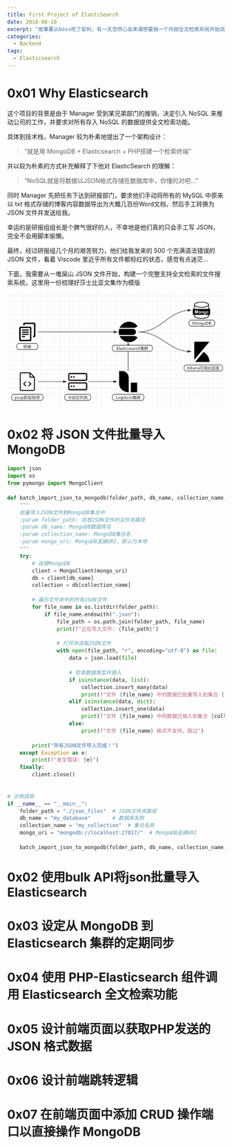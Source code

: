 ```yaml
---
title: First Project of ElastiSearch
date: 2018-08-10
excerpt: "故事要从boss吃了安利，有一天忽然心血来潮想要搞一个内部全文检索系统开始说起..."
categories:
  - Backend
tags:
  - Elasticsearch
---
```




# 0x01 Why Elasticsearch

这个项目的背景是由于 Manager 受到某兄弟部门的推销，决定引入 NoSQL 来推动公司的工作，并要求对所有存入 NoSQL 的数据提供全文检索功能。

具体到技术栈，Manager 较为朴素地提出了一个架构设计：

> ”就是用 MongoDB + Elasticsearch + PHP搭建一个检索终端”

并以较为朴素的方式补充解释了下他对 ElasticSearch 的理解：

> “NoSQL就是将数据以JSON格式存储在数据库中，你懂的对吧...”

同时 Manager 先把任务下达到研报部门，要求他们手动将所有的 MySQL 中原来以 txt 格式存储的博客内容数据导出为大概几百份Word文档，然后手工转换为 JSON 文件并发送给我。

幸运的是研报组组长是个脾气很好的人，不幸地是他们真的只会手工写 JSON，完全不会用脚本偷懒。

最终，经过研报组几个月的艰苦努力，他们给我发来的 500 个充满语法错误的 JSON 文件，看着 Viscode 里近乎所有文件都标红的状态，感觉有点迷茫...

下面，我需要从一堆屎山 JSON 文件开始，构建一个完整支持全文检索的文件搜索系统，这里用一份梳理好莎士比亚文集作为模版

![Architecture](\images\20180810\architecture.png)

# 0x02 将 JSON 文件批量导入 MongoDB

```python
import json
import os
from pymongo import MongoClient

def batch_import_json_to_mongodb(folder_path, db_name, collection_name, mongo_uri="mongodb://localhost:27017/"):
    """
    批量导入JSON文件到MongoDB集合中
    :param folder_path: 存放JSON文件的文件夹路径
    :param db_name: MongoDB数据库名
    :param collection_name: MongoDB集合名
    :param mongo_uri: MongoDB连接URI，默认为本地
    """
    try:
        # 连接MongoDB
        client = MongoClient(mongo_uri)
        db = client[db_name]
        collection = db[collection_name]

        # 遍历文件夹中的所有JSON文件
        for file_name in os.listdir(folder_path):
            if file_name.endswith(".json"):
                file_path = os.path.join(folder_path, file_name)
                print(f"正在导入文件: {file_path}")

                # 打开并读取JSON文件
                with open(file_path, "r", encoding="utf-8") as file:
                    data = json.load(file)

                    # 检查数据类型并插入
                    if isinstance(data, list):
                        collection.insert_many(data)
                        print(f"文件 {file_name} 中的数据已批量导入到集合 {collection_name}")
                    elif isinstance(data, dict):
                        collection.insert_one(data)
                        print(f"文件 {file_name} 中的数据已插入到集合 {collection_name}")
                    else:
                        print(f"文件 {file_name} 格式不支持，跳过")

        print("所有JSON文件导入完成！")
    except Exception as e:
        print(f"发生错误: {e}")
    finally:
        client.close()


# 示例调用
if __name__ == "__main__":
    folder_path = "./json_files"  # JSON文件夹路径
    db_name = "my_database"       # 数据库名称
    collection_name = "my_collection"  # 集合名称
    mongo_uri = "mongodb://localhost:27017/"  # MongoDB连接URI

    batch_import_json_to_mongodb(folder_path, db_name, collection_name, mongo_uri)
```

# 0x02 使用bulk API将json批量导入Elasticsearch

# 0x03 设定从 MongoDB 到 Elasticsearch 集群的定期同步

# 0x04 使用 PHP-Elasticsearch 组件调用 Elasticsearch 全文检索功能

# 0x05 设计前端页面以获取PHP发送的 JSON 格式数据

# 0x06 设计前端跳转逻辑

# 0x07 在前端页面中添加 CRUD 操作端口以直接操作 MongoDB
